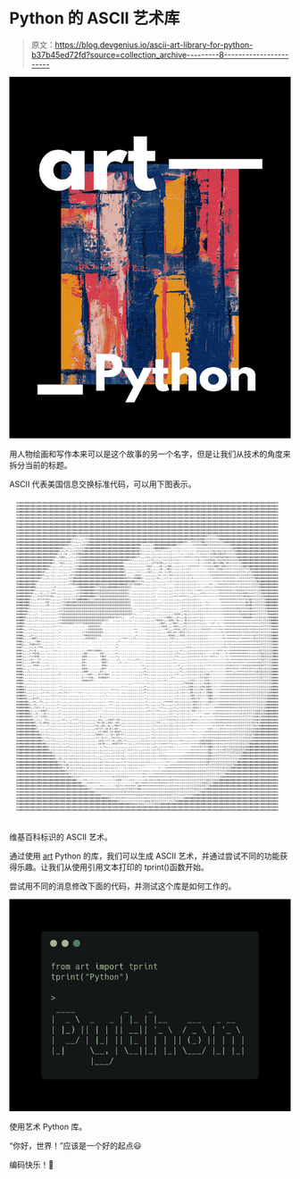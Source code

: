 # Python 的 ASCII 艺术库

> 原文：<https://blog.devgenius.io/ascii-art-library-for-python-b37b45ed72fd?source=collection_archive---------8----------------------->

![](img/99b968d79420a95a972c42cd11ff141c.png)

用人物绘画和写作本来可以是这个故事的另一个名字，但是让我们从技术的角度来拆分当前的标题。

ASCII 代表美国信息交换标准代码，可以用下图表示。

![](img/535a92a537524a48767d8236e8475c04.png)

维基百科标识的 ASCII 艺术。

通过使用 [art](https://pypi.org/project/art/) Python 的库，我们可以生成 ASCII 艺术，并通过尝试不同的功能获得乐趣。让我们从使用引用文本打印的 tprint()函数开始。

尝试用不同的消息修改下面的代码，并测试这个库是如何工作的。

![](img/cfc047b28b1e630e946e31e652f80ca8.png)

使用艺术 Python 库。

“你好，世界！”应该是一个好的起点😃

编码快乐！🐍